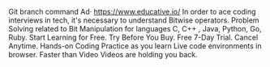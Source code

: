 Git branch command
Ad·
https://www.educative.io/
In order to ace coding interviews in tech, it's necessary to understand Bitwise operators. Problem Solving related to Bit Manipulation for languages C, C++ , Java, Python, Go, Ruby. Start Learning for Free. Try Before You Buy. Free 7-Day Trial. Cancel Anytime.
Hands-on Coding
Practice as you learn
Live code environments in browser.
Faster than Video
Videos are holding you back.